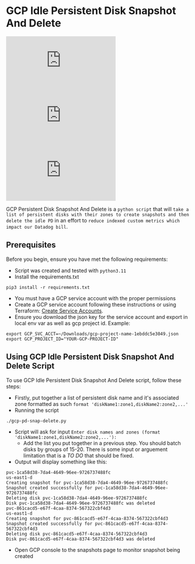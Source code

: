 # GCP Idle Persistent Disk Snapshot And Delete

![GitHub repo size](https://img.shields.io/github/repo-size/scottydocs/README-template.md)
![GitHub contributors](https://img.shields.io/github/contributors/scottydocs/README-template.md)
![GitHub stars](https://img.shields.io/github/stars/scottydocs/README-template.md?style=social)

GCP Persistent Disk Snapshot And Delete is a `python script` that will `take a list of persistent disks with their zones to create snapshots and then delete the idle PD` in an effort to `reduce indexed custom metrics which impact our Datadog bill`.

## Prerequisites

Before you begin, ensure you have met the following requirements:

* Script was created and tested with `python3.11`
* Install the requirements.txt
```
pip3 install -r requirements.txt
```
* You must have a GCP service account with the proper permissions
* Create a GCP service account following these instructions or using Terraform: [Create Service Accounts](https://cloud.google.com/iam/docs/service-accounts-create#console).
* Ensure you download the json key for the service account and export in local env var as well as gcp project id. Example:
```
export GCP_SVC_ACCT=~/Downloads/gcp-project-name-1ebddc5e3049.json
export GCP_PROJECT_ID="YOUR-GCP-PROJECT-ID"
```

## Using GCP Idle Persistent Disk Snapshot And Delete Script

To use GCP Idle Persistent Disk Snapshot And Delete script, follow these steps:

* Firstly, put together a list of persistent disk name and it's associated zone formatted as such `format 'diskName1:zone1,diskName2:zone2,...'`
* Running the script 
```
./gcp-pd-snap-delete.py
```
* Script will ask for input `Enter disk names and zones (format 'diskName1:zone1,diskName2:zone2,...'):`
    * Add the list you put together in a previous step. You should batch disks by groups of 15-20. There is some input or arguement limitation that is a *TO DO* that should be fixed.
* Output will display something like this: 

```
pvc-1ca58d38-7da4-4649-96ee-9726737488fc
us-east1-d
Creating snapshot for pvc-1ca58d38-7da4-4649-96ee-9726737488fc
Snapshot created successfully for pvc-1ca58d38-7da4-4649-96ee-9726737488fc
Deleting disk pvc-1ca58d38-7da4-4649-96ee-9726737488fc
Disk pvc-1ca58d38-7da4-4649-96ee-9726737488fc was deleted
pvc-861cacd5-e67f-4caa-8374-567322cbf4d3
us-east1-d
Creating snapshot for pvc-861cacd5-e67f-4caa-8374-567322cbf4d3
Snapshot created successfully for pvc-861cacd5-e67f-4caa-8374-567322cbf4d3
Deleting disk pvc-861cacd5-e67f-4caa-8374-567322cbf4d3
Disk pvc-861cacd5-e67f-4caa-8374-567322cbf4d3 was deleted
```
* Open GCP console to the snapshots page to monitor snapshot being created